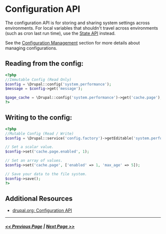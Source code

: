 # Configuration API

The configuration API is for storing and sharing system settings across environments. For local variables that shouldn't travel across environments
(such as cron last run time), use the [State API](../4-back-end-development/4.4-essential-apis-state.md) instead.

See the [Configuration Management](../2-site-building/2.7-configuration-management.md)
section for more details about managing configurations.

## Reading from the config:

```php
<?php
//Immutable Config (Read Only)
$config = \Drupal::config('system.performance');
$message = $config->get('message');

$page_cache = \Drupal::config('system.performance')->get('cache.page');
?>
```

## Writing to the config:

```php
<?php
//Mutable Config (Read / Write)
$config = \Drupal::service('config.factory')->getEditable('system.performance');

// Set a scalar value.
$config->set('cache.page.enabled', 1);

// Set an array of values.
$config->set('cache.page', ['enabled' => 1, 'max_age' => 5]);

// Save your data to the file system.
$config->save();
?>
```

## Additional Resources
- [drupal.org: Configuration API](https://www.drupal.org/docs/8/api/configuration-api)

---

##### [<< Previous Page](4.4-essential-apis-routing.md) | [Next Page >>](4.4-essential-apis-state.md)
